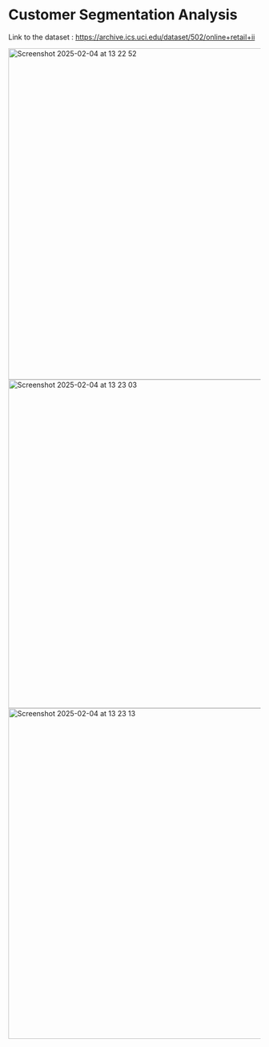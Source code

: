 # Customer Segmentation Analysis

Link to the dataset : https://archive.ics.uci.edu/dataset/502/online+retail+ii

<img width="660" alt="Screenshot 2025-02-04 at 13 22 52" src="https://github.com/user-attachments/assets/691823d0-dbd3-47e3-aeb0-797ffdfffc91" />

<img width="655" alt="Screenshot 2025-02-04 at 13 23 03" src="https://github.com/user-attachments/assets/2c973344-b65d-4040-a2e6-ed12ba3f7260" />

<img width="659" alt="Screenshot 2025-02-04 at 13 23 13" src="https://github.com/user-attachments/assets/d93a2b87-db31-4603-97c6-83e3a7c318aa" />

